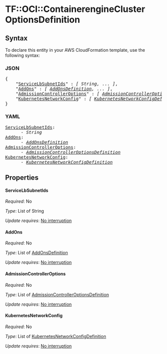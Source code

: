 # TF::OCI::ContainerengineCluster OptionsDefinition

## Syntax

To declare this entity in your AWS CloudFormation template, use the following syntax:

### JSON

<pre>
{
    "<a href="#servicelbsubnetids" title="ServiceLbSubnetIds">ServiceLbSubnetIds</a>" : <i>[ String, ... ]</i>,
    "<a href="#addons" title="AddOns">AddOns</a>" : <i>[ <a href="addonsdefinition.md">AddOnsDefinition</a>, ... ]</i>,
    "<a href="#admissioncontrolleroptions" title="AdmissionControllerOptions">AdmissionControllerOptions</a>" : <i>[ <a href="admissioncontrolleroptionsdefinition.md">AdmissionControllerOptionsDefinition</a>, ... ]</i>,
    "<a href="#kubernetesnetworkconfig" title="KubernetesNetworkConfig">KubernetesNetworkConfig</a>" : <i>[ <a href="kubernetesnetworkconfigdefinition.md">KubernetesNetworkConfigDefinition</a>, ... ]</i>
}
</pre>

### YAML

<pre>
<a href="#servicelbsubnetids" title="ServiceLbSubnetIds">ServiceLbSubnetIds</a>: <i>
      - String</i>
<a href="#addons" title="AddOns">AddOns</a>: <i>
      - <a href="addonsdefinition.md">AddOnsDefinition</a></i>
<a href="#admissioncontrolleroptions" title="AdmissionControllerOptions">AdmissionControllerOptions</a>: <i>
      - <a href="admissioncontrolleroptionsdefinition.md">AdmissionControllerOptionsDefinition</a></i>
<a href="#kubernetesnetworkconfig" title="KubernetesNetworkConfig">KubernetesNetworkConfig</a>: <i>
      - <a href="kubernetesnetworkconfigdefinition.md">KubernetesNetworkConfigDefinition</a></i>
</pre>

## Properties

#### ServiceLbSubnetIds

_Required_: No

_Type_: List of String

_Update requires_: [No interruption](https://docs.aws.amazon.com/AWSCloudFormation/latest/UserGuide/using-cfn-updating-stacks-update-behaviors.html#update-no-interrupt)

#### AddOns

_Required_: No

_Type_: List of <a href="addonsdefinition.md">AddOnsDefinition</a>

_Update requires_: [No interruption](https://docs.aws.amazon.com/AWSCloudFormation/latest/UserGuide/using-cfn-updating-stacks-update-behaviors.html#update-no-interrupt)

#### AdmissionControllerOptions

_Required_: No

_Type_: List of <a href="admissioncontrolleroptionsdefinition.md">AdmissionControllerOptionsDefinition</a>

_Update requires_: [No interruption](https://docs.aws.amazon.com/AWSCloudFormation/latest/UserGuide/using-cfn-updating-stacks-update-behaviors.html#update-no-interrupt)

#### KubernetesNetworkConfig

_Required_: No

_Type_: List of <a href="kubernetesnetworkconfigdefinition.md">KubernetesNetworkConfigDefinition</a>

_Update requires_: [No interruption](https://docs.aws.amazon.com/AWSCloudFormation/latest/UserGuide/using-cfn-updating-stacks-update-behaviors.html#update-no-interrupt)


